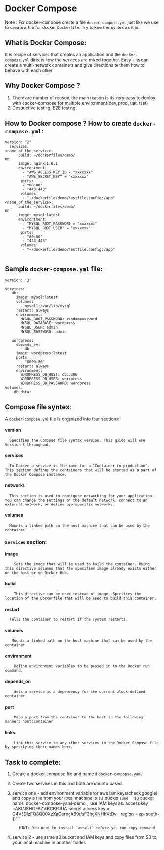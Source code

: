# Docker Compose


Note : For docker-compose create a file `docker-compose.yml` just like we use to create a file for docker `Dockerfile`. Try to kee the syntex as it is.

## What is Docker Compose:
  It is recipe of services that creates an application and the `docker-compose.yml` directs how the services are mixed together. Easy - its can create a multi-network containers and give directions to them how to behave with each other
  
  
## Why Docker Compose ?

1. There are number of reason, the main reason is its very easy to deploy with docker-compose for multiple environment(dev, prod, uat, test)
2. Destructive testing, E2E testing.


## How to Docker compose ? How to create `docker-compose.yml`: 
```
version: "2"
  services: 
<name_of_the_service>:
      build: ~/dockerfiles/demo/
OR
      image: nginx:1.0.1
      environtment:
        - "AWS_ACCESS_KEY_ID = "xxxxxxx"
        - "AWS_SECRET_KEY" = "xxxxxxx"
       ports:
        - "80:80"
        - "443:443"
       volumes:
        - "~/dockerfile/demo/testfile.config:/app"
<name_of_the_service>:
      build: ~/dockerfiles/demo/
OR
      image: mysql:latest
      environtment:
        - "MYSQL_ROOT_PASSWORD = "xxxxxxx"
        - "MYSQL_ROOT_USER" = "xxxxxxx"
       ports:
        - "80:80"
        - "443:443"
       volumes:
        - "~/dockerfile/demo/testfile.config:/app"
        
```


## Sample `docker-compose.yml` file:

```
version: '3'

services:
   db:
     image: mysql:latest
     volumes:
       - myvol1:/var/lib/mysql
     restart: always
     environment:
       MYSQL_ROOT_PASSWORD: randompassword
       MYSQL_DATABASE: wordpress
       MYSQL_USER: admin
       MYSQL_PASSWORD: admin

   wordpress:
     depends_on:
       - db
     image: wordpress:latest
     ports:
       - "8000:80"
     restart: always
     environment:
       WORDPRESS_DB_HOST: db:3306
       WORDPRESS_DB_USER: wordpress
       WORDPRESS_DB_PASSWORD: wordpress
volumes:
    db_data:
```

## Compose file syntex:

A `docker-compose.yml` file is organized into four sections:

#### version	
      Specifies the Compose file syntax version. This guide will use Version 3 throughout.
#### services	
      In Docker a service is the name for a “Container in production”. This section defines the containers that will be started as a part of the Docker Compose instance.
#### networks	  
      This section is used to configure networking for your application. You can change the settings of the default network, connect to an external network, or define app-specific networks.
#### volumes	
      Mounts a linked path on the host machine that can be used by the container.
      
### `Services` section:
#### image	
        Sets the image that will be used to build the container. Using this directive assumes that the specified image already exists either on the host or on Docker Hub.
#### build	
        This directive can be used instead of image. Specifies the location of the Dockerfile that will be used to build this container.
#### restart	
      Tells the container to restart if the system restarts.
#### volumes	
       Mounts a linked path on the host machine that can be used by the container
#### environment	
        Define environment variables to be passed in to the Docker run command.
#### depends_on	
        Sets a service as a dependency for the current block-defined container
#### port	
        Maps a port from the container to the host in the following manner: host:container
#### links	
        Link this service to any other services in the Docker Compose file by specifying their names here.

     
## Task to complete:

  1. Create a docker-compose file and name it `docker-compopse.yaml`
  2. Create two services in this and both are ubuntu based.
  
  3. service one -  add environment variable for aws iam keys(check google) and copy a file from your local machine to s3 bucket ```(use 
            ``` s3 bucket name: docker-compose-yaml-demo ,```
            ```use IAM keys as: access key =AKIAISHOFAZVIKCKPJUA```
            ```secret access key = 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 ```
           ``` region = ap-south-1)```
       
            HINT: You need to install `awscli` before you run copy command 
  4. service 2 -  use same s3 bucket and IAM keys and copy files from S3 to your local machine in another folder.
